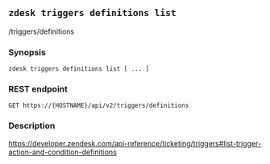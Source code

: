 ## `zdesk triggers definitions list`

/triggers/definitions

### Synopsis

    zdesk triggers definitions list [ ... ]

### REST endpoint

    GET https://{HOSTNAME}/api/v2/triggers/definitions

### Description

https://developer.zendesk.com/api-reference/ticketing/triggers#list-trigger-action-and-condition-definitions

